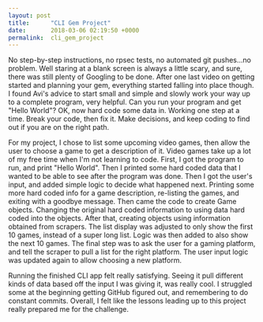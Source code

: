```yaml
---
layout: post
title:      "CLI Gem Project"
date:       2018-03-06 02:19:50 +0000
permalink:  cli_gem_project
---
```



No step-by-step instructions, no rpsec tests, no automated git pushes...no problem. Well staring at a blank screen is always a little scary, and sure, there was still plenty of Googling to be done. After one last video on getting started and planning your gem, everything started falling into place though. I found Avi's advice to start small and simple and slowly work your way up to a complete program, very helpful. Can you run your program and get "Hello World"? OK, now hard code some data in. Working one step at a time. Break your code, then fix it. Make decisions, and keep coding to find out if you are on the right path.

For my project, I chose to list some upcoming video games, then allow the user to choose a game to get a description of it. Video games take up a lot of my free time when I'm not learning to code. First, I got the program to run, and print "Hello World". Then I printed some hard coded data that I wanted to be able to see after the program was done. Then I got the user's input, and added simple logic to decide what happened next. Printing some more hard coded info for a game description, re-listing the games, and exiting with a goodbye message. Then came the code to create Game objects. Changing the original hard coded information to using data hard coded into the objects. After that, creating objects using information obtained from scrapers. The list display was adjusted to only show the first 10 games, instead of a super long list. Logic was then added to also show the next 10 games. The final step was to ask the user for a gaming platform, and tell the scraper to pull a list for the right platform. The user input logic was updated again to allow choosing a new platform.

Running the finished CLI app felt really satisfying. Seeing it pull different kinds of data based off the input I was giving it, was really cool. I struggled some at the beginning getting GitHub figured out, and remembering to do constant commits. Overall, I felt like the lessons leading up to this project really prepared me for the challenge.
